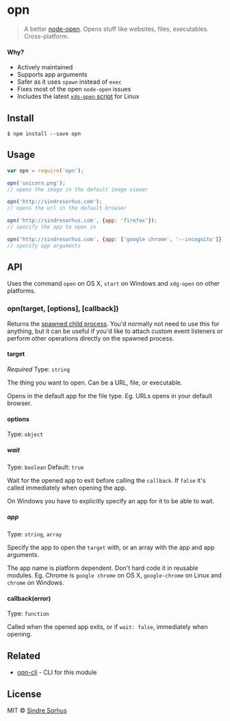 # opn

> A better [node-open](https://github.com/pwnall/node-open). Opens stuff like websites, files, executables. Cross-platform.


#### Why?

- Actively maintained
- Supports app arguments
- Safer as it uses `spawn` instead of `exec`
- Fixes most of the open `node-open` issues
- Includes the latest [`xdg-open` script](http://cgit.freedesktop.org/xdg/xdg-utils/commit/?id=c55122295c2a480fa721a9614f0e2d42b2949c18) for Linux


## Install

```
$ npm install --save opn
```


## Usage

```js
var opn = require('opn');

opn('unicorn.png');
// opens the image in the default image viewer

opn('http://sindresorhus.com');
// opens the url in the default browser

opn('http://sindresorhus.com', {app: 'firefox'});
// specify the app to open in

opn('http://sindresorhus.com', {app: ['google chrome', '--incognito']});
// specify app arguments
```


## API

Uses the command `open` on OS X, `start` on Windows and `xdg-open` on other platforms.

### opn(target, [options], [callback])

Returns the [spawned child process](https://nodejs.org/api/child_process.html#child_process_class_childprocess). You'd normally not need to use this for anything, but it can be useful if you'd like to attach custom event listeners or perform other operations directly on the spawned process.

#### target

*Required*
Type: `string`

The thing you want to open. Can be a URL, file, or executable.

Opens in the default app for the file type. Eg. URLs opens in your default browser.

#### options

Type: `object`

##### wait

Type: `boolean`
Default: `true`

Wait for the opened app to exit before calling the `callback`. If `false` it's called immediately when opening the app.

On Windows you have to explicitly specify an app for it to be able to wait.

##### app

Type: `string`, `array`

Specify the app to open the `target` with, or an array with the app and app arguments.

The app name is platform dependent. Don't hard code it in reusable modules. Eg. Chrome is `google chrome` on OS X, `google-chrome` on Linux and `chrome` on Windows.

#### callback(error)

Type: `function`

Called when the opened app exits, or if `wait: false`, immediately when opening.


## Related

- [opn-cli](https://github.com/sindresorhus/opn-cli) - CLI for this module


## License

MIT © [Sindre Sorhus](http://sindresorhus.com)
